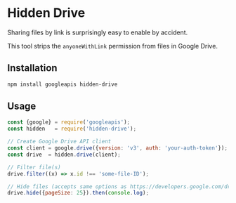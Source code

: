 # Hidden Drive

Sharing files by link is surprisingly easy to enable by accident.

This tool strips the `anyoneWithLink` permission from files in Google Drive.

## Installation

```bash
npm install googleapis hidden-drive
```

## Usage

```javascript
const {google} = require('googleapis');
const hidden   = require('hidden-drive');

// Create Google Drive API client
const client = google.drive({version: 'v3', auth: 'your-auth-token'});
const drive  = hidden.drive(client);

// Filter file(s)
drive.filter((x) => x.id !== 'some-file-ID');

// Hide files (accepts same options as https://developers.google.com/drive/api/v3/reference/files/list)
drive.hide({pageSize: 25}).then(console.log);
```
